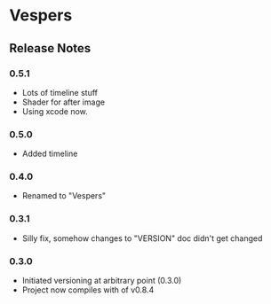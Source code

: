 Vespers
===============

Release Notes
--------------

### 0.5.1
 - Lots of timeline stuff
 - Shader for after image
 - Using xcode now.

### 0.5.0
 - Added timeline

### 0.4.0
 - Renamed to "Vespers"

### 0.3.1
 - Silly fix, somehow changes to "VERSION" doc didn't get changed

### 0.3.0
 - Initiated versioning at arbitrary point (0.3.0)
 - Project now compiles with of v0.8.4
